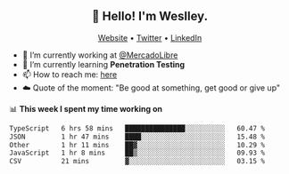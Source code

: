 <h2 align="center">👋 Hello! I'm Weslley.</h2>
<p align="center">
  <a href="http://weslleyneri.com.br">Website</a> •
  <a href="https://twitter.com/Weslley_Neri">Twitter</a> •
  <a href="https://www.linkedin.com/in/weslley-neri-3658908b">LinkedIn</a>
</p>


- 🔭 I’m currently working at [@MercadoLibre](https://github.com/mercadolibre)
- 🌱 I’m currently learning **Penetration Testing**
- 📫 How to reach me: [here](mailto:weslley39@gmail.com)
- ☁️ Quote of the moment: "Be good at something, get good or give up"

📊 **This week I spent my time working on**
<!--START_SECTION:waka-->

```txt
TypeScript   6 hrs 58 mins   ███████████████░░░░░░░░░░   60.47 %
JSON         1 hr 47 mins    ████░░░░░░░░░░░░░░░░░░░░░   15.48 %
Other        1 hr 11 mins    ██▓░░░░░░░░░░░░░░░░░░░░░░   10.29 %
JavaScript   1 hr 8 mins     ██▒░░░░░░░░░░░░░░░░░░░░░░   09.93 %
CSV          21 mins         ▓░░░░░░░░░░░░░░░░░░░░░░░░   03.15 %
```

<!--END_SECTION:waka-->

<!-- Inspired by https://github.com/gruselhaus/gruselhaus -->